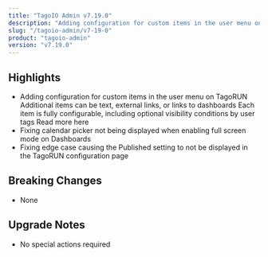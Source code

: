 ```yaml
---
title: "TagoIO Admin v7.19.0"
description: "Adding configuration for custom items in the user menu on TagoRUN Additional items can be text, external links, or links to dashboards Each item is fully configurable, including optional visibility conditions by user tags Read more here"
slug: "/tagoio-admin/v7-19-0"
product: "tagoio-admin"
version: "v7.19.0"
---
```


## Highlights

- Adding configuration for custom items in the user menu on TagoRUN Additional items can be text, external links, or links to dashboards Each item is fully configurable, including optional visibility conditions by user tags Read more here
- Fixing calendar picker not being displayed when enabling full screen mode on Dashboards
- Fixing edge case causing the Published setting to not be displayed in the TagoRUN configuration page

## Breaking Changes

- None

## Upgrade Notes

- No special actions required
